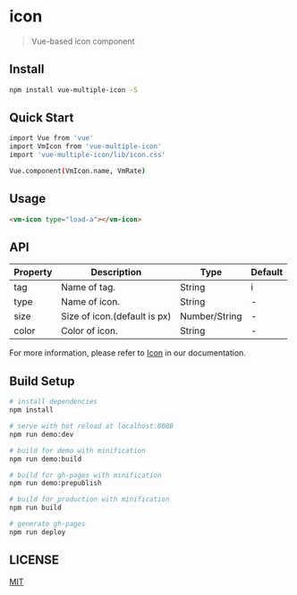 # icon

> Vue-based icon component

## Install

```bash
npm install vue-multiple-icon -S
```

## Quick Start

```bash
import Vue from 'vue'
import VmIcon from 'vue-multiple-icon'
import 'vue-multiple-icon/lib/icon.css'

Vue.component(VmIcon.name, VmRate)
```

## Usage

```html
<vm-icon type="load-a"></vm-icon>
```

## API
| Property | Description | Type | Default |
| ----- | ----- | ----- | ----- |
| tag | Name of tag. | String | i |
| type | Name of icon. | String | - |
| size | Size of icon.(default is px) | Number/String | - |
| color | Color of icon. | String | - |

For more information, please refer to [Icon](https://vue-multiple.github.io/icon/) in our documentation.

## Build Setup

``` bash
# install dependencies
npm install

# serve with hot reload at localhost:8080
npm run demo:dev

# build for demo with minification
npm run demo:build

# build for gh-pages with minification
npm run demo:prepublish

# build for production with minification
npm run build

# generate gh-pages
npm run deploy
```

## LICENSE

[MIT](http://opensource.org/licenses/MIT)